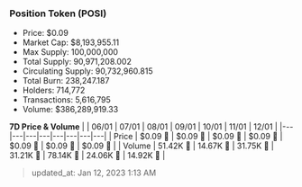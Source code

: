 
  ### Position Token (POSI)
  - Price: $0.09
  - Market Cap: $8,193,955.11
  - Max Supply: 100,000,000
  - Total Supply: 90,971,208.002
  - Circulating Supply: 90,732,960.815
  - Total Burn: 238,247.187
  - Holders: 714,772
  - Transactions: 5,616,795
  - Volume: $386,289,919.33

  **7D Price & Volume**
  | | 06&#x2F;01 | 07&#x2F;01 | 08&#x2F;01 | 09&#x2F;01 | 10&#x2F;01 | 11&#x2F;01 | 12&#x2F;01 |
  |---|---|---|---|---|---|---|---|
  | Price | $0.09 🚀 | $0.09 🚀 | $0.09 🚀 | $0.09 🔻 | $0.09 🚀 | $0.09 🚀 | $0.09 🚀 |
  | Volume | 51.42K 🚀 | 14.67K 🔻 | 31.75K 🚀 | 31.21K 🔻 | 78.14K 🚀 | 24.06K 🔻 | 14.92K 🔻 |

  > updated_at: Jan 12, 2023 1:13 AM
